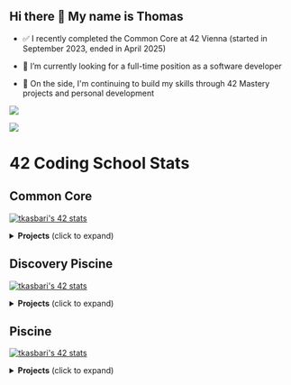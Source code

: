## Hi there 👋 My name is Thomas

- ✅ I recently completed the Common Core at 42 Vienna (started in September 2023, ended in April 2025)

- 💼 I’m currently looking for a full-time position as a software developer

- 🔧 On the side, I'm continuing to build my skills through 42 Mastery projects and personal development
  

![](http://github-profile-summary-cards.vercel.app/api/cards/profile-details?username=chimpansky&theme=algolia)

![](http://github-profile-summary-cards.vercel.app/api/cards/repos-per-language?username=chimpansky&theme=algolia)

# 42 Coding School Stats

## Common Core
<!-- Student Badge -->
[![tkasbari's 42 stats](https://badge.nimon.fr/api/v2/cly0gleez164901pgufeal46n/stats?cursusId=21&coalitionId=253)](https://github.com/Nimon77/badge42)

<details>
<summary><strong>Projects</strong> (click to expand)</summary>
  
- Transcendence    [![tkasbari's 42 ft_transcendence Score](https://badge.nimon.fr/api/v2/cly0gleez164901pgufeal46n/project/4085380)](https://github.com/Nimon77/badge42)
- Exam Rank 06     [![tkasbari's 42 Exam Rank 06 Score](https://badge.nimon.fr/api/v2/cly0gleez164901pgufeal46n/project/4076303)](https://github.com/Nimon77/badge42)
- Inception        [![tkasbari's 42 Inception Score](https://badge.nimon.fr/api/v2/cly0gleez164901pgufeal46n/project/3777577)](https://github.com/Nimon77/badge42)
- Webserv          [![tkasbari's 42 webserv Score](https://badge.nimon.fr/api/v2/cly0gleez164901pgufeal46n/project/3867383)](https://github.com/Nimon77/badge42)
- Rushes [![tkasbari's 42 Rushes Score](https://badge.nimon.fr/api/v2/cly0gleez164901pgufeal46n/project/3359031)](https://github.com/Nimon77/badge42)
- Exam Rank 05      [![tkasbari's 42 Exam Rank 05 Score](https://badge.nimon.fr/api/v2/cly0gleez164901pgufeal46n/project/3774683)](https://github.com/Nimon77/badge42)
- CPP Module 09     [![tkasbari's 42 CPP Module 09 Score](https://badge.nimon.fr/api/v2/cly0gleez164901pgufeal46n/project/3735514)](https://github.com/Nimon77/badge42)
- CPP Module 08 		[![tkasbari's 42 CPP Module 08 Score](https://badge.nimon.fr/api/v2/cly0gleez164901pgufeal46n/project/3732027)](https://github.com/Nimon77/badge42)
- CPP Module 07 		[![tkasbari's 42 CPP Module 07 Score](https://badge.nimon.fr/api/v2/cly0gleez164901pgufeal46n/project/3729422)](https://github.com/Nimon77/badge42)
- CPP Module 06 		[![tkasbari's 42 CPP Module 06 Score](https://badge.nimon.fr/api/v2/cly0gleez164901pgufeal46n/project/3717277)](https://github.com/Nimon77/badge42)
- CPP Module 05 		[![tkasbari's 42 CPP Module 05 Score](https://badge.nimon.fr/api/v2/cly0gleez164901pgufeal46n/project/3710285)](https://github.com/Nimon77/badge42)
- AlCu (Rush) 			[![tkasbari's 42 AlCu Score](https://badge.nimon.fr/api/v2/cly0gleez164901pgufeal46n/project/3707926)](https://github.com/Nimon77/badge42)
- CPP Module 04 		[![tkasbari's 42 CPP Module 04 Score](https://badge.nimon.fr/api/v2/cly0gleez164901pgufeal46n/project/3706660)](https://github.com/Nimon77/badge42)
- CPP Module 03 		[![tkasbari's 42 CPP Module 03 Score](https://badge.nimon.fr/api/v2/cly0gleez164901pgufeal46n/project/3690761)](https://github.com/Nimon77/badge42)
- Wong kar Wai (Rush) 	[![tkasbari's 42 Wong kar Wai Score](https://badge.nimon.fr/api/v2/cly0gleez164901pgufeal46n/project/3665632)](https://github.com/Nimon77/badge42)
- CPP Module 02 		[![tkasbari's 42 CPP Module 02 Score](https://badge.nimon.fr/api/v2/cly0gleez164901pgufeal46n/project/3687438)](https://github.com/Nimon77/badge42)
- CPP Module 01 		[![tkasbari's 42 CPP Module 01 Score](https://badge.nimon.fr/api/v2/cly0gleez164901pgufeal46n/project/3684572)](https://github.com/Nimon77/badge42)
- CPP Module 00 		[![tkasbari's 42 CPP Module 00 Score](https://badge.nimon.fr/api/v2/cly0gleez164901pgufeal46n/project/3576421)](https://github.com/Nimon77/badge42)
- NetPractice 			[![tkasbari's 42 NetPractice Score](https://badge.nimon.fr/api/v2/cly0gleez164901pgufeal46n/project/3576422)](https://github.com/Nimon77/badge42)
- ft_shmup (Rush) 		[![tkasbari's 42 ft_shmup  Score](https://badge.nimon.fr/api/v2/cly0gleez164901pgufeal46n/project/3634948)](https://github.com/Nimon77/badge42)
- cub3d 				[![tkasbari's 42 cub3d Score](https://badge.nimon.fr/api/v2/cly0gleez164901pgufeal46n/project/3576423)](https://github.com/Nimon77/badge42)
- yasl (Rush) 			[![tkasbari's 42 yasl Score](https://badge.nimon.fr/api/v2/cly0gleez164901pgufeal46n/project/3560689)](https://github.com/Nimon77/badge42)
- Exam Rank 04 			[![tkasbari's 42 Exam Rank 04 Score](https://badge.nimon.fr/api/v2/cly0gleez164901pgufeal46n/project/3566850)](https://github.com/Nimon77/badge42)
- Philosophers 			[![tkasbari's 42 Philosophers Score](https://badge.nimon.fr/api/v2/cly0gleez164901pgufeal46n/project/3443314)](https://github.com/Nimon77/badge42)
- minishell 			[![tkasbari's 42 minishell Score](https://badge.nimon.fr/api/v2/cly0gleez164901pgufeal46n/project/3443315)](https://github.com/Nimon77/badge42)
- libunit (Rush) 		[![tkasbari's 42 Libunit Score](https://badge.nimon.fr/api/v2/cly0gleez164901pgufeal46n/project/3485111)](https://github.com/Nimon77/badge42)
- pipex 				[![tkasbari's 42 pipex Score](https://badge.nimon.fr/api/v2/cly0gleez164901pgufeal46n/project/3428306)](https://github.com/Nimon77/badge42)
- wordle (Rush) 		[![tkasbari's 42 wordle Score](https://badge.nimon.fr/api/v2/cly0gleez164901pgufeal46n/project/3399523)](https://github.com/Nimon77/badge42)
- Exam Rank 03 			[![tkasbari's 42 Exam Rank 03 Score](https://badge.nimon.fr/api/v2/cly0gleez164901pgufeal46n/project/3439206)](https://github.com/Nimon77/badge42)
- so_long 				[![tkasbari's 42 so_long Score](https://badge.nimon.fr/api/v2/cly0gleez164901pgufeal46n/project/3369474)](https://github.com/Nimon77/badge42)
- push_swap 			[![tkasbari's 42 push_swap Score](https://badge.nimon.fr/api/v2/cly0gleez164901pgufeal46n/project/3369502)](https://github.com/Nimon77/badge42)
- Exam Rank 02 			[![tkasbari's 42 Exam Rank 02 Score](https://badge.nimon.fr/api/v2/cly0gleez164901pgufeal46n/project/3368292)](https://github.com/Nimon77/badge42)
- Born2beroot 			[![tkasbari's 42 Born2beroot Score](https://badge.nimon.fr/api/v2/cly0gleez164901pgufeal46n/project/3316767)](https://github.com/Nimon77/badge42)
- Hotrace (Rush) 		[![tkasbari's 42 Hotrace Score](https://badge.nimon.fr/api/v2/cly0gleez164901pgufeal46n/project/3360060)](https://github.com/Nimon77/badge42)
- ft_printf [![tkasbari's 42 ft_printf Score](https://badge.nimon.fr/api/v2/cly0gleez164901pgufeal46n/project/3316766)](https://github.com/Nimon77/badge42)
- get_next_line [![tkasbari's 42 get_next_line Score](https://badge.nimon.fr/api/v2/cly0gleez164901pgufeal46n/project/3316768)](https://github.com/Nimon77/badge42)
- Libft [![tkasbari's 42 Libft Score](https://badge.nimon.fr/api/v2/cly0gleez164901pgufeal46n/project/3287427)](https://github.com/Nimon77/badge42)
</details>

## Discovery Piscine
<!-- Discovery Piscine Badge -->
[![tkasbari's 42 stats](https://badge.nimon.fr/api/v2/cly0gleez164901pgufeal46n/stats?cursusId=3&coalitionId=undefined)](https://github.com/Nimon77/badge42)

<details>
<summary><strong>Projects</strong> (click to expand)</summary>
  
- Cellule4.0 - Rush 	[![tkasbari's 42 Cellule4.0 - Rush Score](https://badge.nimon.fr/api/v2/cly0gleez164901pgufeal46n/project/3653580)](https://github.com/Nimon77/badge42)
- Cellule3.2 - Web 		[![tkasbari's 42 Cellule3.1 - Web Score](https://badge.nimon.fr/api/v2/cly0gleez164901pgufeal46n/project/3653872)](https://github.com/Nimon77/badge42)
- Cellule3.1 - Web 		[![tkasbari's 42 Cellule3.1 - Web Score](https://badge.nimon.fr/api/v2/cly0gleez164901pgufeal46n/project/3653872)](https://github.com/Nimon77/badge42)
- Cellule3.0 - Web 		[![tkasbari's 42 Cellule3.0 - Web Score](https://badge.nimon.fr/api/v2/cly0gleez164901pgufeal46n/project/3652730)](https://github.com/Nimon77/badge42)
- Cellule2.2 - Web 		[![tkasbari's 42 Cellule2.2 - Web Score](https://badge.nimon.fr/api/v2/cly0gleez164901pgufeal46n/project/3652731)](https://github.com/Nimon77/badge42)
- Cellule2.1 - Web 		[![tkasbari's 42 Cellule2.1 - Web Score](https://badge.nimon.fr/api/v2/cly0gleez164901pgufeal46n/project/3652138)](https://github.com/Nimon77/badge42)
- Cellule2.0 - Web 		[![tkasbari's 42 Cellule2.0 - Web Score](https://badge.nimon.fr/api/v2/cly0gleez164901pgufeal46n/project/3651877)](https://github.com/Nimon77/badge42)
- Cellule1.6 - Web 		[![tkasbari's 42 Cellule1.6 - Web Score](https://badge.nimon.fr/api/v2/cly0gleez164901pgufeal46n/project/3651086)](https://github.com/Nimon77/badge42)
- Cellule1.5 - Web 		[![tkasbari's 42 Cellule1.5 - Web Score](https://badge.nimon.fr/api/v2/cly0gleez164901pgufeal46n/project/3650902)](https://github.com/Nimon77/badge42)
- Cellule1.4 - Web 		[![tkasbari's 42 Cellule1.4 - Web Score](https://badge.nimon.fr/api/v2/cly0gleez164901pgufeal46n/project/3650569)](https://github.com/Nimon77/badge42)
- Cellule1.3 - Web 		[![tkasbari's 42 Cellule1.3 - Web Score](https://badge.nimon.fr/api/v2/cly0gleez164901pgufeal46n/project/3650346)](https://github.com/Nimon77/badge42)
- Cellule1.2 - Web 		[![tkasbari's 42 Cellule1.2 - Web Score](https://badge.nimon.fr/api/v2/cly0gleez164901pgufeal46n/project/3649984)](https://github.com/Nimon77/badge42)
- Cellule1.1 - Web 		[![tkasbari's 42 Cellule1.1 - Web Score](https://badge.nimon.fr/api/v2/cly0gleez164901pgufeal46n/project/3649250)](https://github.com/Nimon77/badge42)
- Cellule1.0 - Web 		[![tkasbari's 42 Cellule1.0 - Web Score](https://badge.nimon.fr/api/v2/cly0gleez164901pgufeal46n/project/3649006)](https://github.com/Nimon77/badge42)
- Cellule0.5 - Shell 	[![tkasbari's 42 Cellule0.5 - Shell Score](https://badge.nimon.fr/api/v2/cly0gleez164901pgufeal46n/project/3650241)](https://github.com/Nimon77/badge42)
- Cellule0.4 - Shell 	[![tkasbari's 42 Cellule0.4 - Shell Score](https://badge.nimon.fr/api/v2/cly0gleez164901pgufeal46n/project/3649271)](https://github.com/Nimon77/badge42)
- Cellule0.3 - Shell 	[![tkasbari's 42 Cellule0.3 - Shell Score](https://badge.nimon.fr/api/v2/cly0gleez164901pgufeal46n/project/3649072)](https://github.com/Nimon77/badge42)
- Cellule0.2 - Shell 	[![tkasbari's 42 Cellule0.2 - Shell Score](https://badge.nimon.fr/api/v2/cly0gleez164901pgufeal46n/project/3649002)](https://github.com/Nimon77/badge42)
- Cellule0.1 - Shell 	[![tkasbari's 42 Cellule0.0 - Shell Score](https://badge.nimon.fr/api/v2/cly0gleez164901pgufeal46n/project/3648593)](https://github.com/Nimon77/badge42)
- Cellule0.0 - Shell 	[![tkasbari's 42 Cellule0.0 - Shell Score](https://badge.nimon.fr/api/v2/cly0gleez164901pgufeal46n/project/3648593)](https://github.com/Nimon77/badge42)
</details>

## Piscine
<!-- C Piscine badge -->
[![tkasbari's 42 stats](https://badge.nimon.fr/api/v2/cly0gleez164901pgufeal46n/stats?cursusId=9&coalitionId=250)](https://github.com/Nimon77/badge42)

<details>
<summary><strong>Projects</strong> (click to expand)</summary>
  
- C Piscine Final Exam [![tkasbari's 42 C Piscine Final Exam Score](https://badge.nimon.fr/api/v2/cly0gleez164901pgufeal46n/project/3089464)](https://github.com/Nimon77/badge42)
- C Piscine C 08 [![tkasbari's 42 C Piscine C 08 Score](https://badge.nimon.fr/api/v2/cly0gleez164901pgufeal46n/project/3083730)](https://github.com/Nimon77/badge42)
- C Piscine C 07 [![tkasbari's 42 C Piscine Exam 02 Score](https://badge.nimon.fr/api/v2/cly0gleez164901pgufeal46n/project/3083294)](https://github.com/Nimon77/badge42)
- C Piscine Exam 02 [![tkasbari's 42 C Piscine Exam 02 Score](https://badge.nimon.fr/api/v2/cly0gleez164901pgufeal46n/project/3083294)](https://github.com/Nimon77/badge42)
- C Piscine C 06 [![tkasbari's 42 C Piscine C 06 Score](https://badge.nimon.fr/api/v2/cly0gleez164901pgufeal46n/project/3081534)](https://github.com/Nimon77/badge42)
- C Piscine C 05 [![tkasbari's 42 C Piscine C 05 Score](https://badge.nimon.fr/api/v2/cly0gleez164901pgufeal46n/project/3081533)](https://github.com/Nimon77/badge42)
- C Piscine C 04 [![tkasbari's 42 C Piscine C 04 Score](https://badge.nimon.fr/api/v2/cly0gleez164901pgufeal46n/project/3080471)](https://github.com/Nimon77/badge42)
- C Piscine C 03 [![tkasbari's 42 C Piscine C 03 Score](https://badge.nimon.fr/api/v2/cly0gleez164901pgufeal46n/project/3080168)](https://github.com/Nimon77/badge42)
- C Piscine C 02 [![tkasbari's 42 C Piscine C 02 Score](https://badge.nimon.fr/api/v2/cly0gleez164901pgufeal46n/project/3077763)](https://github.com/Nimon77/badge42)
- C Piscine Exam 01 [![tkasbari's 42 C Piscine Exam 01 Score](https://badge.nimon.fr/api/v2/cly0gleez164901pgufeal46n/project/3077570)](https://github.com/Nimon77/badge42)
- C Piscine C 01 [![tkasbari's 42 C Piscine C 01 Score](https://badge.nimon.fr/api/v2/cly0gleez164901pgufeal46n/project/3073590)](https://github.com/Nimon77/badge42)
- C Piscine Rush 00 [![tkasbari's 42 C Piscine Rush 00 Score](https://badge.nimon.fr/api/v2/cly0gleez164901pgufeal46n/project/3072113)](https://github.com/Nimon77/badge42)
- C Piscine C 00 [![tkasbari's 42 C Piscine C 00 Score](https://badge.nimon.fr/api/v2/cly0gleez164901pgufeal46n/project/3071141)](https://github.com/Nimon77/badge42)
- C Piscine Exam 00 [![tkasbari's 42 C Piscine Exam 00 Score](https://badge.nimon.fr/api/v2/cly0gleez164901pgufeal46n/project/3071091)](https://github.com/Nimon77/badge42)
- C Piscine Shell 00 [![tkasbari's 42 C Piscine Shell 00 Score](https://badge.nimon.fr/api/v2/cly0gleez164901pgufeal46n/project/3066179)](https://github.com/Nimon77/badge42)
</details>
